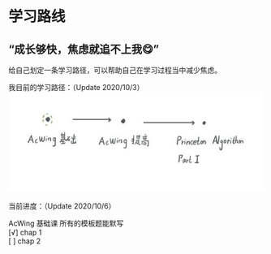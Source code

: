 # 学习路线

## “成长够快，焦虑就追不上我😋”

给自己划定一条学习路径，可以帮助自己在学习过程当中减少焦虑。

我目前的学习路径：（Update 2020/10/3）
![learning_path](/learning_path.png)

当前进度：（Update 2020/10/6）

AcWing 基础课 所有的模板题能默写 <br>
[√] chap 1 <br>
[ ] chap 2

